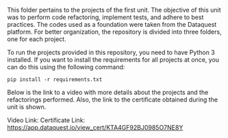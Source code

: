 This folder pertains to the projects of the first unit. The objective of this unit was to perform code refactoring, implement tests, and adhere to best practices. The codes used as a foundation were taken from the Dataquest platform. For better organization, the repository is divided into three folders, one for each project.

To run the projects provided in this repository, you need to have Python 3 installed. If you want to install the requirements for all projects at once, you can do this using the following command:

```
pip install -r requirements.txt
```

Below is the link to a video with more details about the projects and the refactorings performed. Also, the link to the certificate obtained during the unit is shown.

Video Link:
Certificate Link: https://app.dataquest.io/view_cert/KTA4GF92BJ0985O7NE8Y
